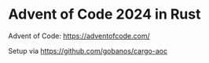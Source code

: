 # Advent of Code 2024 in Rust

Advent of Code: https://adventofcode.com/

Setup via https://github.com/gobanos/cargo-aoc